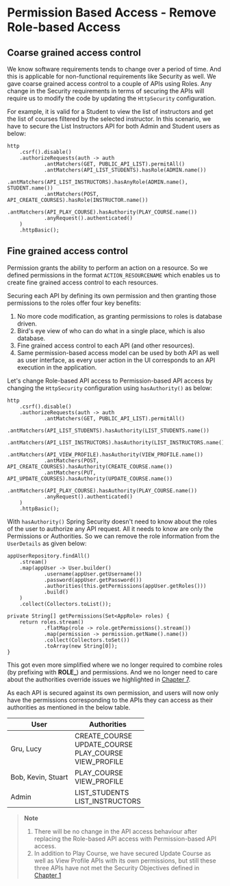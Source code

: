 
# Permission Based Access - Remove Role-based Access

## Coarse grained access control

We know software requirements tends to change over a period of time. And this is applicable for non-functional requirements like Security as well. We gave coarse grained access control to a couple of APIs using Roles. Any change in the Security requirements in terms of securing the APIs will require us to modify the code by updating the `HttpSecurity` configuration.

For example, it is valid for a Student to view the list of instructors and get the list of courses filtered by the selected instructor. In this scenario, we have to secure the List Instructors API for both Admin and Student users as below:

```
http  
	.csrf().disable()  
	.authorizeRequests(auth -> auth  
	        .antMatchers(GET, PUBLIC_API_LIST).permitAll()  
	        .antMatchers(API_LIST_STUDENTS).hasRole(ADMIN.name())  
	        .antMatchers(API_LIST_INSTRUCTORS).hasAnyRole(ADMIN.name(), STUDENT.name())  
	        .antMatchers(POST, API_CREATE_COURSES).hasRole(INSTRUCTOR.name())  
	        .antMatchers(API_PLAY_COURSE).hasAuthority(PLAY_COURSE.name())  
	        .anyRequest().authenticated()  
	)  
	.httpBasic();
```

## Fine grained access control

Permission grants the ability to perform an action on a resource. So we defined permissions in the format `ACTION_RESOURCENAME` which enables us to create fine grained access control to each resources.

Securing each API by defining its own permission and then granting those permissions to the roles offer four key benefits:

1. No more code modification, as granting permissions to roles is database driven.
2. Bird's eye view of who can do what in a single place, which is also database.
3. Fine grained access control to each API (and other resources).
4. Same permission-based access model can be used by both API as well as user interface, as every user action in the UI corresponds to an API execution in the application.

Let's change Role-based API access to Permission-based API access by changing the `HttpSecurity` configuration using `hasAuthority()` as below:

```
http  
	.csrf().disable()  
	.authorizeRequests(auth -> auth  
	        .antMatchers(GET, PUBLIC_API_LIST).permitAll()  
	        .antMatchers(API_LIST_STUDENTS).hasAuthority(LIST_STUDENTS.name())  
	        .antMatchers(API_LIST_INSTRUCTORS).hasAuthority(LIST_INSTRUCTORS.name())
	        .antMatchers(API_VIEW_PROFILE).hasAuthority(VIEW_PROFILE.name())  
	        .antMatchers(POST, API_CREATE_COURSES).hasAuthority(CREATE_COURSE.name())
	        .antMatchers(PUT, API_UPDATE_COURSES).hasAuthority(UPDATE_COURSE.name())  
	        .antMatchers(API_PLAY_COURSE).hasAuthority(PLAY_COURSE.name())  
	        .anyRequest().authenticated()  
	)  
	.httpBasic();
```

With `hasAuthority()` Spring Security doesn't need to know about the roles of the user to authorize any API request. All it needs to know are only the Permissions or Authorities. So we can remove the role information from the `UserDetails` as given below: 

```
appUserRepository.findAll()  
	.stream()  
	.map(appUser -> User.builder()  
	        .username(appUser.getUsername())  
	        .password(appUser.getPassword())  
	        .authorities(this.getPermissions(appUser.getRoles()))  
	        .build()  
	)  
	.collect(Collectors.toList());
```

```
private String[] getPermissions(Set<AppRole> roles) {  
	return roles.stream()  
	        .flatMap(role -> role.getPermissions().stream())  
	        .map(permission -> permission.getName().name())  
	        .collect(Collectors.toSet())  
	        .toArray(new String[0]);  
}
```

This got even more simplified where we no longer required to combine roles (by prefixing with **ROLE_**) and permissions. And we no longer need to care about the authorities override issues we highlighted in [Chapter 7](https://github.com/SankaranarayananMurugan/spring-security-guide/tree/main/07.%20Role%20Based%20Authorization).

As each API is secured against its own permission, and users will now only have the permissions corresponding to the APIs they can access as their authorities as mentioned in the below table.

| User | Authorities |
|--|--|
| Gru, Lucy | CREATE_COURSE <br/> UPDATE_COURSE <br/> PLAY_COURSE <br/> VIEW_PROFILE |
| Bob, Kevin, Stuart | PLAY_COURSE <br/> VIEW_PROFILE |
| Admin | LIST_STUDENTS <br/> LIST_INSTRUCTORS |

> **Note**
>
> 1. There will be no change in the API access behaviour after replacing the Role-based API access with Permission-based API access.
> 2. In addition to Play Course, we have secured Update Course as well as View Profile APIs with its own permissions, but still these three APIs have not met the Security Objectives defined in [Chapter 1](https://github.com/SankaranarayananMurugan/spring-security-guide/tree/main/01.%20Introduction)

